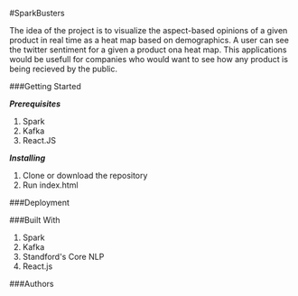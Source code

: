 #SparkBusters

The idea of the project is to visualize the aspect-based opinions of a given product in real time as a heat map based on demographics.
A user can see the twitter sentiment for a given a product ona  heat map. This applications would be usefull for companies who would want to see how any product is being recieved by the public.

###Getting Started

**_Prerequisites_**
1. Spark
2. Kafka
3. React.JS

**_Installing_**
1. Clone or download the repository
2. Run index.html

###Deployment


###Built With
1. Spark
2. Kafka
3. Standford's Core NLP
4. React.js

###Authors
